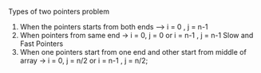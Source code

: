 Types of two pointers problem
1) When the pointers starts from both ends --> i = 0 , j = n-1
2) When pointers from same end -> i = 0, j = 0 or i = n-1 , j = n-1
Slow and Fast Pointers
3) When one pointers start from one end and other start from middle of array ->
i = 0, j = n/2 or i = n-1 , j = n/2;

